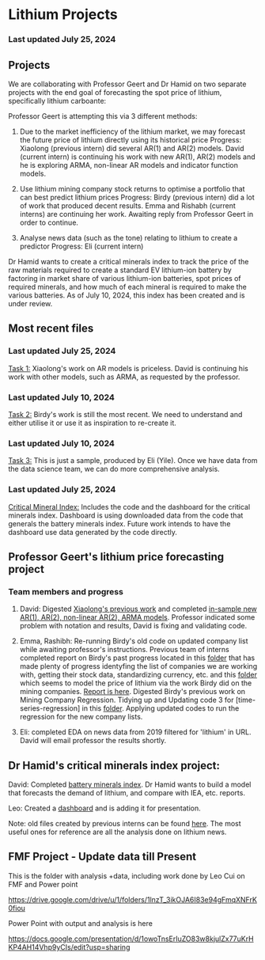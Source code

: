 # Lithium Projects

### Last updated July 25, 2024

## Projects

We are collaborating with Professor Geert and Dr Hamid on two separate projects with the end goal of forecasting the spot price of lithium, specifically lithium carboante: 

Professor Geert is attempting this via 3 different methods: 
1. Due to the market inefficiency of the lithium market, we may forecast the future price of lithium directly using its historical price 
Progress: Xiaolong (previous intern) did several AR(1) and AR(2) models. David (current intern) is continuing his work with new AR(1), AR(2) models and he is exploring ARMA, non-linear AR models and indicator function models. 

2. Use lithium mining company stock returns to optimise a portfolio that can best predict lithium prices
Progress: Birdy (previous intern) did a lot of work that produced decent results. Emma and Rishabh (current interns) are continuing her work. Awaiting reply from Professor Geert in order to continue. 

3. Analyse news data (such as the tone) relating to lithium to create a predictor
Progress: Eli (current intern) 

Dr Hamid wants to create a critical minerals index to track the price of the raw materials required to create a standard EV lithium-ion battery by factoring in market share of various lithium-ion batteries, spot prices of required minerals, and how much of each mineral is required to make the various batteries. As of July 10, 2024, this index has been created and is under review. 

## Most recent files

### Last updated July 25, 2024
[Task 1:](_task_1-geert) Xiaolong's work on AR models is priceless. David is continuing his work with other models, such as ARMA, as requested by the professor. 

### Last updated July 10, 2024
[Task 2:](_task_2-geert) Birdy's work is still the most recent. We need to understand and either utilise it or use it as inspiration to re-create it. 

### Last updated July 10, 2024
[Task 3:](_task_3-geert) This is just a sample, produced by Eli (Yile). Once we have data from the data science team, we can do more comprehensive analysis.

### Last updated July 25, 2024
[Critical Mineral Index:](_critical_minerals_index-hamid) Includes the code and the dashboard for the critical minerals index. Dashboard is using downloaded data from the code that generals the battery minerals index.  Future work intends to have the dashboard use data generated by the code directly. 

## Professor Geert's lithium price forecasting project

### Team members and progress

1. David: Digested [Xiaolong's previous work](lithium_price_forecasting-xiaolong) and completed [in-sample new AR(1), AR(2), non-linear AR(2), ARMA models](lithium_price_forecasting_task_1-david). Professor indicated some problem with notation and results, David is fixing and validating code. 

2. Emma, Rashibh: Re-running Birdy's old code on updated company list while awaiting professor's instructions. Previous team of interns completed report on Birdy's past progress located in this [folder](task_2-birdy) that has made plenty of progress identyfing the list of companies we are working with, getting their stock data, standardizing currency, etc. and this [folder](lithium_modeling-birdy) which seems to model the price of lithium via the work Birdy did on the mining companies. [Report is here](https://docs.google.com/document/d/1myFQFSVuQ_tHTvWgkNcGBxey5LqDplX-aIeF9RMK_8U/edit). Digested Birdy's previous work on Mining Company Regression. Tidying up and Updating code 3 for [time-series-regression] in this [folder](task_2-birdy). Applying updated codes to run the regression for the new company lists.

3. Eli: completed EDA on news data from 2019 filtered for 'lithium' in URL. David will email professor the results shortly. 

## Dr Hamid's critical minerals index project:

David: Completed [battery minerals index](critical_minerals_index-david). Dr Hamid wants to build a model that forecasts the demand of lithium, and compare with IEA, etc. reports. 

Leo: Created a [dashboard](critical_minerals_index_dashboard-leo/LeoWang-Critical_Minerals_Dashboard) and is adding it for presentation.

Note: old files created by previous interns can be found [here](old_files). The most useful ones for reference are all the analysis done on lithium news. 

## FMF Project  - Update data till Present 

This is the folder with analysis +data, including work done by Leo Cui on FMF and Power point 

https://drive.google.com/drive/u/1/folders/1lnzT_3ikOJA6I83e94gFmqXNFrK0fiou

Power Point with output and analysis is here

https://docs.google.com/presentation/d/1owoTnsErIuZO83w8kjulZx77uKrHKP4AH14Vhp9yCIs/edit?usp=sharing








